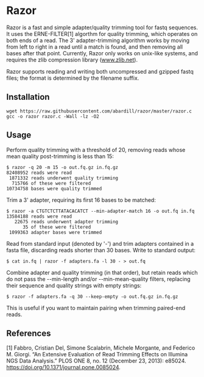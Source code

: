 # Razor
Razor is a fast and simple adapter/quality trimming tool for fastq sequences.
It uses the ERNE-FILTER[1] algorthm for quality trimming, which operates on both ends of a read. 
The 3' adapter-trimming algorithm works by moving from left to right in a read until a match is found, and then removing all bases after that point.
Currently, Razor only works on unix-like systems, and requires the zlib compression library (www.zlib.net).

Razor supports reading and writing both uncompressed and gzipped fastq files; the format is determined by the filename suffix.
## Installation
    wget https://raw.githubusercontent.com/abardill/razor/master/razor.c
    gcc -o razor razor.c -Wall -lz -O2
## Usage
Perform quality trimming with a threshold of 20, removing reads whose mean quality post-trimming is less than 15:

	$ razor -q 20 -m 15 -o out.fq.gz in.fq.gz
	82408952 reads were read
     1871332 reads underwent quality trimming
      715766 of these were filtered
    10734758 bases were quality trimmed

Trim a 3' adapter, requiring its first 16 bases to be matched:

	$ razor -a CTGTCTCTTATACACATCT --min-adapter-match 16 -o out.fq in.fq
	13584188 reads were read
   	   22675 reads underwent adapter trimming
          35 of these were filtered
 	 1099363 adapter bases were trimmed

Read from standard input (denoted by '-') and trim adapters contained in a fasta file, discarding reads shorter than 30 bases. Write to standard output:

	$ cat in.fq | razor -f adapters.fa -l 30 - > out.fq

Combine adapter and quality trimming (in that order), but retain reads which do not pass the --min-length and/or --min-mean-quality filters, replacing their sequence and quality strings with empty strings:

	$ razor -f adapters.fa -q 30 --keep-empty -o out.fq.gz in.fq.gz
	
 This is useful if you want to maintain pairing when trimming paired-end reads.
 
## References
[1] Fabbro, Cristian Del, Simone Scalabrin, Michele Morgante, and Federico M. Giorgi. “An Extensive Evaluation of Read Trimming Effects on Illumina NGS Data Analysis.” PLOS ONE 8, no. 12 (December 23, 2013): e85024. https://doi.org/10.1371/journal.pone.0085024.

